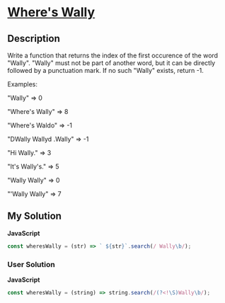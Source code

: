 # [Where's Wally](https://www.codewars.com/kata/55f91a98db47502cfc00001b)

## Description

Write a function that returns the index of the first occurence of the word "Wally". "Wally" must not be part of another word, but it can be directly followed by a punctuation mark. If no such "Wally" exists, return -1.

Examples:

"Wally" => 0

"Where's Wally" => 8

"Where's Waldo" => -1

"DWally Wallyd .Wally" => -1

"Hi Wally." => 3

"It's Wally's." => 5

"Wally Wally" => 0

"'Wally Wally" => 7

## My Solution

**JavaScript**

```js
const wheresWally = (str) => ` ${str}`.search(/ Wally\b/);
```

### User Solution

**JavaScript**

```js
const wheresWally = (string) => string.search(/(?<!\S)Wally\b/);
```
